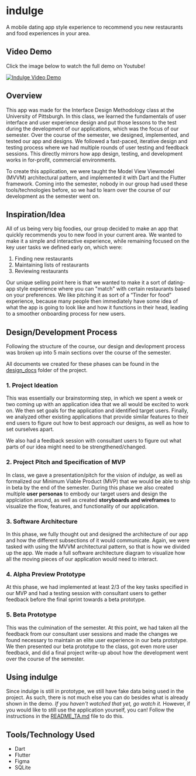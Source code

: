 # indulge

A mobile dating app style experience to recommend you new restaurants and food experiences in your area.

## Video Demo

Click the image below to watch the full demo on Youtube!

[![Indulge Video Demo](https://img.youtube.com/vi/f9VolE-VeLY/0.jpg)](https://youtu.be/f9VolE-VeLY)

## Overview

This app was made for the Interface Design Methodology class at the University of Pittsburgh. In this class, we learned the fundamentals of user interface and user experience design and put those lessons to the test during the development of our applications, which was the focus of our semester. Over the course of the semester, we designed, implemented, and tested our app and designs. We followed a fast-paced, iterative design and testing process where we had multiple rounds of user testing and feedback sessions. This directly mirrors how app design, testing, and development works in for-profit, commercial environments. 

To create this application, we were taught the Model View Viewmodel (MVVM) architectural pattern, and implemented it with Dart and the Flutter framework. Coming into the semester, nobody in our group had used these tools/technologies before, so we had to learn over the course of our development as the semester went on. 

## Inspiration/Idea

All of us being very big foodies, our group decided to make an app that quickly recommends you to new food in your current area. We wanted to make it a simple and interactive experience, while remaining focused on the key user tasks we defined early on, which were:

1. Finding new restaurants
2. Maintaining lists of restaurants
3. Reviewing restaurants

Our unique selling point here is that we wanted to make it a sort of dating-app style experience where you can "match" with certain restaurants based on your preferences. We like pitching it as sort of a “Tinder for food” experience, because many people then immediately have some idea of what the app is going to look like and how it functions in their head, leading to a smoother onboarding process for new users.

## Design/Development Process

Following the structure of the course, our design and devlopment process was broken up into 5 main sections over the course of the semester.

All documents we created for these phases can be found in the [design_docs](https://github.com/snwilson1234/indulge/tree/main/design_docs) folder of the project.

### 1. Project Ideation

This was essentially our brainstorming step, in which we spent a week or two coming up with an application idea that we all would be excited to work on. We then set goals for the application and identified target users. Finally, we analyzed other existing applications that provide similar features to their end users to figure out how to best approach our designs, as well as how to set ourselves apart.

We also had a feedback session with consultant users to figure out what parts of our idea might need to be strengthened/changed.

### 2. Project Pitch and Specification of MVP

In class, we gave a presentation/pitch for the vision of *indulge*, as well as formalized our Minimum Viable Product (MVP) that we would be able to ship in beta by the end of the semester. During this phase we also created multiple **user personas** to embody our target users and design the applciation around, as well as created **storyboards and wireframes** to visualize the flow, features, and functionality of our application.

### 3. Software Architecture

In this phase, we fully thought out and designed the architecture of our app and how the different subsections of it would communicate. Again, we were tasked with using the MVVM architectural pattern, so that is how we divided up the app. We made a full software architecture diagram to visualize how all the moving pieces of our application would need to interact.

### 4. Alpha Preview Prototype

At this phase, we had implemented at least 2/3 of the key tasks specified in our MVP and had a testing session with consultant users to gether feedback before the final sprint towards a beta prototype.

### 5. Beta Prototype

This was the culmination of the semester. At this point, we had taken all the feedback from our consultant user sessions and made the changes we found necessary to maintain an elite user experience in our beta prototype. We then presented our beta prototype to the class, got even more user feedback, and did a final project write-up about how the development went over the course of the semester.

## Using indulge

Since indulge is still in prototype, we still have fake data being used in the project. As such, there is not much else you can do besides what is already shown in the demo. *If you haven't watched that yet, go watch it.* However, if you would like to still use the application yourself, you can! Follow the instructions in the [README_TA.md](https://github.com/snwilson1234/indulge/blob/main/README_TA.md) file to do this.

## Tools/Technology Used

- Dart
- Flutter
- Figma
- SQLite